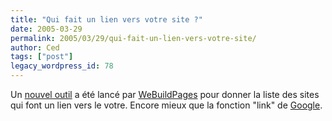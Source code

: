 ```yaml
---
title: "Qui fait un lien vers votre site ?"
date: 2005-03-29
permalink: 2005/03/29/qui-fait-un-lien-vers-votre-site/
author: Ced
tags: ["post"]
legacy_wordpress_id: 78
---
```


Un <a href="http://www.webuildpages.com/cclass/index.php" hreflang="en">nouvel outil</a> a été lancé par [WeBuildPages](http://www.webuildpages.com) pour donner la liste des sites qui font un lien vers le votre. Encore mieux que la fonction "link" de [Google](http://www.google.be).

<!-- excerpt -->
